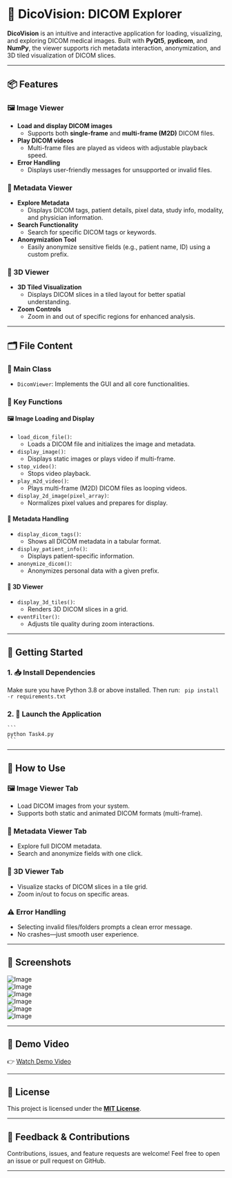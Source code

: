 # 🩻 DicoVision: DICOM Explorer

**DicoVision** is an intuitive and interactive application for loading, visualizing, and exploring DICOM medical images. Built with **PyQt5**, **pydicom**, and **NumPy**, the viewer supports rich metadata interaction, anonymization, and 3D tiled visualization of DICOM slices.

---

## 📦 Features

### 🖼️ Image Viewer
- **Load and display DICOM images**
  - Supports both **single-frame** and **multi-frame (M2D)** DICOM files.
- **Play DICOM videos**
  - Multi-frame files are played as videos with adjustable playback speed.
- **Error Handling**
  - Displays user-friendly messages for unsupported or invalid files.

### 🧠 Metadata Viewer
- **Explore Metadata**
  - Displays DICOM tags, patient details, pixel data, study info, modality, and physician information.
- **Search Functionality**
  - Search for specific DICOM tags or keywords.
- **Anonymization Tool**
  - Easily anonymize sensitive fields (e.g., patient name, ID) using a custom prefix.

### 🧱 3D Viewer
- **3D Tiled Visualization**
  - Displays DICOM slices in a tiled layout for better spatial understanding.
- **Zoom Controls**
  - Zoom in and out of specific regions for enhanced analysis.

---

## 🗂️ File Content

### 📘 Main Class
- `DicomViewer`: Implements the GUI and all core functionalities.

### 🔧 Key Functions

#### 🖼️ Image Loading and Display
- `load_dicom_file()`:
  - Loads a DICOM file and initializes the image and metadata.
- `display_image()`:
  - Displays static images or plays video if multi-frame.
- `stop_video()`:
  - Stops video playback.
- `play_m2d_video()`:
  - Plays multi-frame (M2D) DICOM files as looping videos.
- `display_2d_image(pixel_array)`:
  - Normalizes pixel values and prepares for display.

#### 🧠 Metadata Handling
- `display_dicom_tags()`:
  - Shows all DICOM metadata in a tabular format.
- `display_patient_info()`:
  - Displays patient-specific information.
- `anonymize_dicom()`:
  - Anonymizes personal data with a given prefix.

#### 🧱 3D Viewer
- `display_3d_tiles()`:
  - Renders 3D DICOM slices in a grid.
- `eventFilter()`:
  - Adjusts tile quality during zoom interactions.

---

## 🚀 Getting Started

### 1. 📥 Install Dependencies

Make sure you have Python 3.8 or above installed. Then run:
    ``` 
    pip install -r requirements.txt
    ```
### 2. 🏁 Launch the Application
    ``` 
    python Task4.py 
    ```

---

## 🧭 How to Use

### 🖼️ Image Viewer Tab
- Load DICOM images from your system.
- Supports both static and animated DICOM formats (multi-frame).

### 🧬 Metadata Viewer Tab
- Explore full DICOM metadata.
- Search and anonymize fields with one click.

### 🧱 3D Viewer Tab
- Visualize stacks of DICOM slices in a tile grid.
- Zoom in/out to focus on specific areas.

### ⚠️ Error Handling
- Selecting invalid files/folders prompts a clean error message.
- No crashes—just smooth user experience.

---

## 📸 Screenshots

![Image](https://github.com/user-attachments/assets/ad3e585e-7e48-4332-bc1d-c18c357c0e79)  
![Image](https://github.com/user-attachments/assets/a1686fa3-6620-4132-b182-fb643e130fc3)  
![Image](https://github.com/user-attachments/assets/64925f23-379e-40f4-af7c-1613fd3b7dfd)  
![Image](https://github.com/user-attachments/assets/9cf5170a-fb1d-458b-a091-30d758540de2)  
![Image](https://github.com/user-attachments/assets/073f8bb3-c159-4a62-8735-571cfd487a72)  
![Image](https://github.com/user-attachments/assets/eb18211b-25c8-460b-a352-6b9423ea1279)

---

## 🎥 Demo Video

👉 [Watch Demo Video](https://github.com/user-attachments/assets/93210dcb-44cd-4bd6-a2e9-d3d591be0d9d)

---

## 📄 License

This project is licensed under the **[MIT License](../LICENSE.txt)**.

---

## 💬 Feedback & Contributions

Contributions, issues, and feature requests are welcome! Feel free to open an issue or pull request on GitHub.

---
